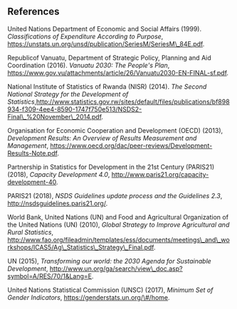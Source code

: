 ## References <!-- {docsify-ignore} -->

United Nations Department of Economic and Social Affairs (1999). *Classifications of Expenditure According to Purpose*, <u>https://unstats.un.org/unsd/publication/SeriesM/SeriesM\_84E.pdf</u>.

Republicof Vanuatu, Department of Strategic Policy, Planning and Aid Coordination (2016). *Vanuatu 2030: The People's Plan*, <u>https://www.gov.vu/attachments/article/26/Vanuatu2030-EN-FINAL-sf.pdf</u>.

National Institute of Statistics of Rwanda (NISR) (2014). *The Second National Strategy for the Development of Statistics*,<u>http://www.statistics.gov.rw/sites/default/files/publications/bf898934-f309-4ee4-8590-1747f750e513/NSDS2-Final\_%20November\_2014.pdf</u>.

Organisation for Economic Cooperation and Development (OECD) (2013), *Development Results: An Overview of Results Measurement and Management*, <u>https://www.oecd.org/dac/peer-reviews/Development-Results-Note.pdf</u>.

Partnership in Statistics for Development in the 21st Century (PARIS21) (2018), *Capacity Development 4.0*, <u>http://www.paris21.org/capacity-development-40</u>.

PARIS21 (2018), *NSDS Guidelines update process and the Guidelines 2.3*, <u>http://nsdsguidelines.paris21.org/</u>.

World Bank, United Nations (UN) and Food and Agricultural Organization of the United Nations (UN) (2010), *Global Strategy to Improve Agricultural and Rural Statistics*, <u>http://www.fao.org/fileadmin/templates/ess/documents/meetings\_and\_workshops/ICAS5/Ag\_Statistics\_Strategy\_Final.pdf</u>.

UN (2015), *Transforming our world: the 2030 Agenda for Sustainable Development*, <u>http://www.un.org/ga/search/view\_doc.asp?symbol=A/RES/70/1&Lang=E</u>.

United Nations Statistical Commission (UNSC) (2017), *Minimum Set of Gender Indicators*, <u>https://genderstats.un.org/\#/home</u>.
